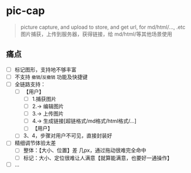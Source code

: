 # pic-cap

> picture capture, and upload to store, and get url, for md/html/..., .etc
> 图片捕获，上传到服务器，获得链接，给 md/html/等其他场景使用

## 痛点

* [ ] 标记图形，支持地不够丰富
* [ ] 不支持 `撤销`/`反撤销` 功能及快捷键
* [ ] 全链路支持：
  * [ ] 【用户】
    * [ ] 1.捕获图片
    * [ ] 2.-> 编辑图片
    * [ ] 3.-> 上传图片
    * [ ] 4.-> 生成链接[超链格式/md格式/html格式/...]
    * [ ] 【用户】
  * [ ] 3、4，步骤对用户不可见，直接封装好
* [ ] 精细调节体验太差
  * [ ] 整体：【大小、位置】差 几px，通过拖动很难完全命中
  * [ ] 标记：大小、定位很难让人满意【就算能满意，也要好一通操作】
* [ ] ...